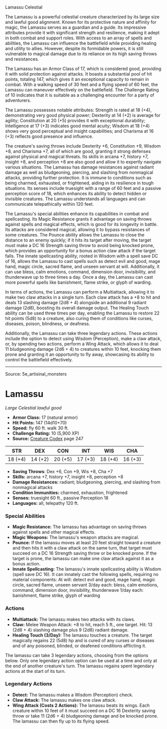<MonsterName/>Lamassu</MonsterName>
<CreatureType/>Celestial</CreatureType>

<summary>The Lamassu is a powerful celestial creature characterized by its large size and lawful good alignment. Known for its protective nature and affinity for magic, the Lamassu serves as a guardian and a guide. Its impressive attributes provide it with significant strength and resilience, making it adept in both combat and support roles. With access to an array of spells and abilities, the Lamassu can influence the battlefield while providing healing and utility to allies. However, despite its formidable powers, it is still vulnerable to magical damage due to its reliance on its high saving throws and resistances.</summary>

<detail>

The Lamassu has an Armor Class of 17, which is considered good, providing it with solid protection against attacks. It boasts a substantial pool of hit points, totaling 147, which gives it an exceptional capacity to remain in combat. With a walking speed of 30 feet and a flying speed of 60 feet, the Lamassu can maneuver effectively on the battlefield. The Challenge Rating of 10 indicates that it is suitable as a challenging encounter for a party of adventurers.

The Lamassu possesses notable attributes: Strength is rated at 18 (+4), demonstrating very good physical power; Dexterity at 14 (+2) is average for agility; Constitution at 20 (+5) provides it with exceptional durability; Intelligence at 17 (+3) indicates good mental acuity; Wisdom at 18 (+4) shows very good perceptual and insight capabilities; and Charisma at 16 (+3) reflects good presence and influence.

The creature's saving throws include Dexterity +6, Constitution +9, Wisdom +8, and Charisma +7, all of which are good, granting it strong defenses against physical and magical threats. Its skills in arcana +7, history +7, insight +8, and perception +8 are also good and allow it to expertly navigate various situations. The Lamassu has damage resistances against radiant damage as well as bludgeoning, piercing, and slashing from nonmagical attacks, providing further protection. It is immune to conditions such as being charmed, exhausted, or frightened, aiding in its resilience in tough situations. Its senses include truesight with a range of 60 feet and a passive perception score of 18, which enhances its ability to detect hidden or invisible creatures. The Lamassu understands all languages and can communicate telepathically within 120 feet.

The Lamassu's special abilities enhance its capabilities in combat and spellcasting. Its Magic Resistance grants it advantage on saving throws against spells and magical effects, which is good for its longevity in battle. Its attacks are considered magical, allowing it to bypass resistances of some creatures. The Pounce ability allows the Lamassu to close the distance to an enemy quickly; if it hits its target after moving, the target must make a DC 16 Strength saving throw to avoid being knocked prone, which provides an opportunity for a bonus action claw attack if the target falls. The innate spellcasting ability, rooted in Wisdom with a spell save DC of 16, allows the Lamassu to cast spells such as detect evil and good, mage hand, magic circle, sacred flame, and unseen servant at will. Additionally, it can use bless, calm emotions, command, dimension door, invisibility, and thunderwave up to three times a day. Once a day, the Lamassu can cast more powerful spells like banishment, flame strike, or glyph of warding.

In terms of actions, the Lamassu can perform a Multiattack, allowing it to make two claw attacks in a single turn. Each claw attack has a +8 to hit and deals 13 slashing damage (2d8 + 4) alongside an additional 9 radiant damage (2d8), boosting its overall damage output. The Healing Touch ability can be used three times per day, enabling the Lamassu to restore 22 hit points (5d8) to a creature, also curing them of conditions like curses, diseases, poison, blindness, or deafness.

Additionally, the Lamassu can take three legendary actions. These actions include the option to detect using Wisdom (Perception), make a claw attack, or, by spending two actions, perform a Wing Attack, which allows it to deal 11 bludgeoning damage (2d6 + 4) to creatures within 10 feet, knocking them prone and granting it an opportunity to fly away, showcasing its ability to control the battlefield effectively.</detail>



---

Source: 5e_artisinal_monsters

# Lamassu

*Large* *Celestial* *lawful good*

- **Armor Class:** 17 (natural armor)
- **Hit Points:** 147 (14d10+70)
- **Speed:** fly 60 ft. walk 30 ft.
- **Challenge Rating:** 10 (5,900 XP)
- **Source:** [Creature Codex](https://koboldpress.com/kpstore/product/creature-codex-for-5th-edition-dnd) page 247

| STR | DEX | CON | INT | WIS | CHA |
| --- | --- | --- | --- | --- | --- |
| 18 (+4) | 14 (+2) | 20 (+5) | 17 (+3) | 18 (+4) | 16 (+3) |

- **Saving Throws**: Dex +6, Con +9, Wis +8, Cha +7
- **Skills:** arcana +7, history +7, insight +8, perception +8
- **Damage Resistances:** radiant; bludgeoning, piercing, and slashing from nonmagical attacks
- **Condition Immunities:** charmed, exhaustion, frightened
- **Senses:** truesight 60 ft., passive Perception 18
- **Languages:** all, telepathy 120 ft.

### Special Abilities

- **Magic Resistance:** The lamassu has advantage on saving throws against spells and other magical effects.
- **Magic Weapons:** The lamassu's weapon attacks are magical.
- **Pounce:** If the lamassu moves at least 20 feet straight toward a creature and then hits it with a claw attack on the same turn, that target must succeed on a DC 16 Strength saving throw or be knocked prone. If the target is prone, the lamassu can make one claw attack against it as a bonus action.
- **Innate Spellcasting:** The lamassu's innate spellcasting ability is Wisdom (spell save DC 16). It can innately cast the following spells, requiring no material components:
At will: detect evil and good, mage hand, magic circle, sacred flame, unseen servant
3/day each: bless, calm emotions, command, dimension door, invisibility, thunderwave
1/day each: banishment, flame strike, glyph of warding

### Actions

- **Multiattack:** The lamassu makes two attacks with its claws.
- **Claw:** Melee Weapon Attack: +8 to hit, reach 5 ft., one target. Hit: 13 (2d8 + 4) slashing damage plus 9 (2d8) radiant damage.
- **Healing Touch (3/Day):** The lamassu touches a creature. The target magically regains 22 (5d8) hp and is cured of any curses or diseases and of any poisoned, blinded, or deafened conditions afflicting it.

The lamassu can take 3 legendary actions, choosing from the options below. Only one legendary action option can be used at a time and only at the end of another creature's turn. The lamassu regains spent legendary actions at the start of its turn.

### Legendary Actions

- **Detect:** The lamassu makes a Wisdom (Perception) check.
- **Claw Attack:** The lamassu makes one claw attack.
- **Wing Attack (Costs 2 Actions):** The lamassu beats its wings. Each creature within 10 feet of it must succeed on a DC 16 Dexterity saving throw or take 11 (2d6 + 4) bludgeoning damage and be knocked prone. The lamassu can then fly up to its flying speed.


